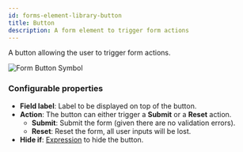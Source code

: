 ```yaml
---
id: forms-element-library-button
title: Button
description: A form element to trigger form actions
---
```


A button allowing the user to trigger form actions.

![Form Button Symbol](/img/form-icons/form-button.svg)

### Configurable properties

- **Field label**: Label to be displayed on top of the button.
- **Action**: The button can either trigger a **Submit** or a **Reset** action.
  - **Submit**: Submit the form (given there are no validation errors).
  - **Reset**: Reset the form, all user inputs will be lost.
- **Hide if**: [Expression](../../feel/language-guide/feel-expressions-introduction.md) to hide the button.
